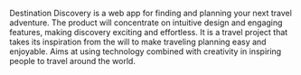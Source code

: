 Destination Discovery is a web app for finding and planning your next travel adventure. The product will concentrate on intuitive design and engaging features, making discovery exciting and effortless.
It is a travel project that takes its inspiration from the will to make traveling planning easy and enjoyable. Aims at using technology combined with creativity in inspiring people to travel around the world.
